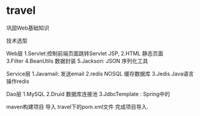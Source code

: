 # travel
巩固Web基础知识


技术选型

Web层
1.Servlet:控制前端页面跳转Servlet    JSP, 
2.HTML 静态页面  
3.Filter 
4.BeanUtils 数据封装
5.Jackson: JSON 序列化工具

Service层
1.Javamail: 发送email
2.redis NOSQL 缓存数据库 
3.Jedis Java语言操作redis

Dao层
1.MySQL 
2.Druid 数据库连接池
3.JdbcTemplate : Spring中的



maven构建项目 导入 travel下的pom.xml文件 完成项目导入.


